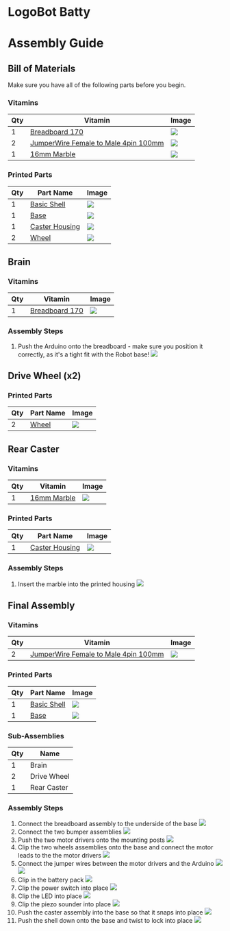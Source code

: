# LogoBot Batty
# Assembly Guide

## Bill of Materials

Make sure you have all of the following parts before you begin.

### Vitamins

Qty | Vitamin | Image
--- | --- | ---
1 | [Breadboard 170]() | ![](../vitamins/images/Breadboard170_view.png) | 
2 | [JumperWire Female to Male 4pin 100mm]() | ![](../vitamins/images/JumperWireFemaletoMale4pin100mm_view.png) | 
1 | [16mm Marble]() | ![](../vitamins/images/16mmMarble_view.png) | 

### Printed Parts

Qty | Part Name | Image
--- | --- | ---
1 | [Basic Shell](../printedparts/stl/BasicShell.stl) | ![](../printedparts/images/BasicShell_view.png) | 
1 | [Base](../printedparts/stl/Base.stl) | ![](../printedparts/images/Base_view.png) | 
1 | [Caster Housing](../printedparts/stl/CasterHousing.stl) | ![](../printedparts/images/CasterHousing_view.png) | 
2 | [Wheel](../printedparts/stl/Wheel.stl) | ![](../printedparts/images/Wheel_view.png) | 


## Brain

### Vitamins

Qty | Vitamin | Image
--- | --- | ---
1 | [Breadboard 170]() | ![](../vitamins/images/Breadboard170_view.png) | 

### Assembly Steps

1. Push the Arduino onto the breadboard - make sure you position it correctly,                  as it's a tight fit with the Robot base!
![](../assemblies/LogoBotBatty/Brain_step1_view.png)


## Drive Wheel (x2)

### Printed Parts

Qty | Part Name | Image
--- | --- | ---
2 | [Wheel](../printedparts/stl/Wheel.stl) | ![](../printedparts/images/Wheel_view.png) | 


## Rear Caster

### Vitamins

Qty | Vitamin | Image
--- | --- | ---
1 | [16mm Marble]() | ![](../vitamins/images/16mmMarble_view.png) | 

### Printed Parts

Qty | Part Name | Image
--- | --- | ---
1 | [Caster Housing](../printedparts/stl/CasterHousing.stl) | ![](../printedparts/images/CasterHousing_view.png) | 

### Assembly Steps

1. Insert the marble into the printed housing
![](../assemblies/LogoBotBatty/RearCaster_step1_view.png)


## Final Assembly

### Vitamins

Qty | Vitamin | Image
--- | --- | ---
2 | [JumperWire Female to Male 4pin 100mm]() | ![](../vitamins/images/JumperWireFemaletoMale4pin100mm_view.png) | 

### Printed Parts

Qty | Part Name | Image
--- | --- | ---
1 | [Basic Shell](../printedparts/stl/BasicShell.stl) | ![](../printedparts/images/BasicShell_view.png) | 
1 | [Base](../printedparts/stl/Base.stl) | ![](../printedparts/images/Base_view.png) | 

### Sub-Assemblies

Qty | Name 
--- | --- 
1 | Brain
2 | Drive Wheel
1 | Rear Caster

### Assembly Steps

1. Connect the breadboard assembly to the underside of the base
![](../assemblies/LogoBotBatty/FinalAssembly_step1_view.png)
2. Connect the two bumper assemblies
![](../assemblies/LogoBotBatty/FinalAssembly_step2_view.png)
3. Push the two motor drivers onto the mounting posts
![](../assemblies/LogoBotBatty/FinalAssembly_step3_view.png)
4. Clip the two wheels assemblies onto the base and                    connect the motor leads to the the motor drivers
![](../assemblies/LogoBotBatty/FinalAssembly_step4_view.png)
5. Connect the jumper wires between the motor drivers and the Arduino
![](../assemblies/LogoBotBatty/FinalAssembly_step5_view.png)
![](../assemblies/LogoBotBatty/FinalAssembly_step5_plan.png)
6. Clip in the battery pack
![](../assemblies/LogoBotBatty/FinalAssembly_step6_view.png)
7. Clip the power switch into place
![](../assemblies/LogoBotBatty/FinalAssembly_step7_view.png)
8. Clip the LED into place
![](../assemblies/LogoBotBatty/FinalAssembly_step8_view.png)
9. Clip the piezo sounder into place
![](../assemblies/LogoBotBatty/FinalAssembly_step9_view.png)
10. Push the caster assembly into the base so that it snaps into place
![](../assemblies/LogoBotBatty/FinalAssembly_step10_view.png)
11. Push the shell down onto the base and twist to lock into place
![](../assemblies/LogoBotBatty/FinalAssembly_step11_view.png)


